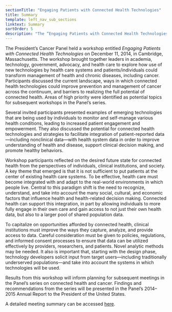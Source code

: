 ```yaml
---
sectionTitle: "Engaging Patients with Connected Health Technologies"
title: Summary
template: left_nav_sub_sections
linktext: Summary
sortOrder: 5
description: "The “Engaging Patients with Connected Health Technologies” workshop focused on the exploration of new technologies by health care systems and patients/individuals and the transformation of cancer and chronic disease management."
---
```


The President’s Cancer Panel held a workshop entitled <em>Engaging Patients with Connected Health Technologies</em> on December 11, 2014, in Cambridge, Massachusetts. The workshop brought together leaders in academia, technology, government, advocacy, and health care to explore how use of new technologies by health care systems and patients/individuals could transform management of health and chronic diseases, including cancer. Participants discussed the current landscape, ways in which connected health technologies could improve prevention and management of cancer across the continuum, and barriers to realizing the full potential of connected health. Areas of high priority were identified as potential topics for subsequent workshops in the Panel’s series.

Several invited participants presented examples of emerging technologies that are being used by individuals to monitor and self-manage various health conditions, leading to increased patient engagement and empowerment. They also discussed the potential for connected health technologies and strategies to facilitate integration of patient-reported data—including nonclinical data—with health system data in order to improve understanding of health and disease, support clinical decision making, and promote healthy behaviors.

Workshop participants reflected on the desired future state for connected health from the perspectives of individuals, clinical institutions, and society. A key theme that emerged is that it is not sufficient to put patients at the center of existing health care systems. To be effective, health care must become integrated with and adapt to the real-world environments in which people live. Central to this paradigm shift is the need to recognize, understand, and take into account the many social, cultural, and economic factors that influence health and health-related decision making. Connected health can support this integration, in part by allowing individuals to more fully engage in their own care and gain access to not just their own health data, but also to a larger pool of shared population data.

To capitalize on opportunities afforded by connected health, clinical institutions must improve the ways they capture, analyze, and provide access to data. Careful consideration must be given to policies, regulations, and informed consent processes to ensure that data can be utilized effectively by providers, researchers, and patients. Novel analytic methods may be needed. It also is important that, starting with the design phase, technology developers solicit input from target users—including traditionally underserved populations—and take into account the systems in which technologies will be used.

Results from this workshop will inform planning for subsequent meetings in the Panel’s series on connected health and cancer. Findings and recommendations from the series will be presented in the Panel’s 2014–2015 Annual Report to the President of the United States.

A detailed meeting summary can be accessed <a class="pdf-icon" href="https://deainfo.nci.nih.gov/advisory/pcp/pcp0317/minutes.pdf">here</a>.
